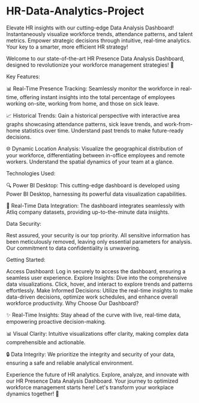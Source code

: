 # HR-Data-Analytics-Project
Elevate HR insights with our cutting-edge Data Analysis Dashboard! Instantaneously visualize workforce trends, attendance patterns, and talent metrics. Empower strategic decisions through intuitive, real-time analytics. Your key to a smarter, more efficient HR strategy!

Welcome to our state-of-the-art HR Presence Data Analysis Dashboard, designed to revolutionize your workforce management strategies! 🚀

Key Features:

📊 Real-Time Presence Tracking: Seamlessly monitor the workforce in real-time, offering instant insights into the total percentage of employees working on-site, working from home, and those on sick leave.

📈 Historical Trends: Gain a historical perspective with interactive area graphs showcasing attendance patterns, sick leave trends, and work-from-home statistics over time. Understand past trends to make future-ready decisions.

🌐 Dynamic Location Analysis: Visualize the geographical distribution of your workforce, differentiating between in-office employees and remote workers. Understand the spatial dynamics of your team at a glance.

Technologies Used:

🔍 Power BI Desktop: This cutting-edge dashboard is developed using Power BI Desktop, harnessing its powerful data visualization capabilities.

🔄 Real-Time Data Integration: The dashboard integrates seamlessly with Atliq company datasets, providing up-to-the-minute data insights.

Data Security:

Rest assured, your security is our top priority. All sensitive information has been meticulously removed, leaving only essential parameters for analysis. Our commitment to data confidentiality is unwavering.

Getting Started:

Access Dashboard: Log in securely to access the dashboard, ensuring a seamless user experience.
Explore Insights: Dive into the comprehensive data visualizations. Click, hover, and interact to explore trends and patterns effortlessly.
Make Informed Decisions: Utilize the real-time insights to make data-driven decisions, optimize work schedules, and enhance overall workforce productivity.
Why Choose Our Dashboard?

✨ Real-Time Insights: Stay ahead of the curve with live, real-time data, empowering proactive decision-making.

📊 Visual Clarity: Intuitive visualizations offer clarity, making complex data comprehensible and actionable.

🔒 Data Integrity: We prioritize the integrity and security of your data, ensuring a safe and reliable analytical environment.

Experience the future of HR analytics. Explore, analyze, and innovate with our HR Presence Data Analysis Dashboard. Your journey to optimized workforce management starts here! Let's transform your workplace dynamics together! 🌟
